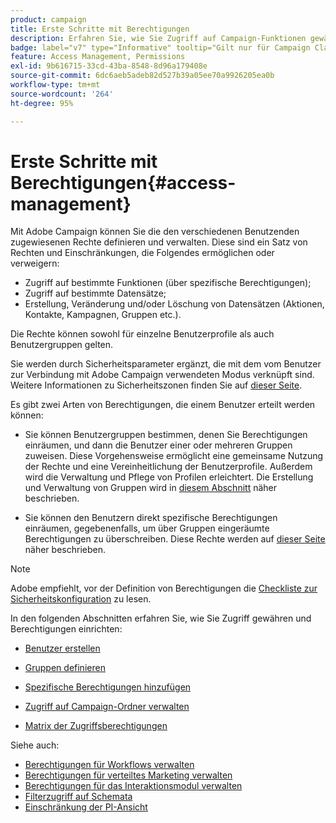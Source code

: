 ```yaml
---
product: campaign
title: Erste Schritte mit Berechtigungen
description: Erfahren Sie, wie Sie Zugriff auf Campaign-Funktionen gewähren.
badge: label="v7" type="Informative" tooltip="Gilt nur für Campaign Classic v7"
feature: Access Management, Permissions
exl-id: 9b616715-33cd-43ba-8548-8d96a179408e
source-git-commit: 6dc6aeb5adeb82d527b39a05ee70a9926205ea0b
workflow-type: tm+mt
source-wordcount: '264'
ht-degree: 95%

---
```


# Erste Schritte mit Berechtigungen{#access-management}



Mit Adobe Campaign können Sie die den verschiedenen Benutzenden zugewiesenen Rechte definieren und verwalten. Diese sind ein Satz von Rechten und Einschränkungen, die Folgendes ermöglichen oder verweigern:

* Zugriff auf bestimmte Funktionen (über spezifische Berechtigungen);
* Zugriff auf bestimmte Datensätze;
* Erstellung, Veränderung und/oder Löschung von Datensätzen (Aktionen, Kontakte, Kampagnen, Gruppen etc.).

Die Rechte können sowohl für einzelne Benutzerprofile als auch Benutzergruppen gelten.

Sie werden durch Sicherheitsparameter ergänzt, die mit dem vom Benutzer zur Verbindung mit Adobe Campaign verwendeten Modus verknüpft sind. Weitere Informationen zu Sicherheitszonen finden Sie auf [dieser Seite](../../installation/using/security-zones.md).

Es gibt zwei Arten von Berechtigungen, die einem Benutzer erteilt werden können:

* Sie können Benutzergruppen bestimmen, denen Sie Berechtigungen einräumen, und dann die Benutzer einer oder mehreren Gruppen zuweisen. Diese Vorgehensweise ermöglicht eine gemeinsame Nutzung der Rechte und eine Vereinheitlichung der Benutzerprofile. Außerdem wird die Verwaltung und Pflege von Profilen erleichtert. Die Erstellung und Verwaltung von Gruppen wird in [diesem Abschnitt](access-management-groups.md) näher beschrieben.

* Sie können den Benutzern direkt spezifische Berechtigungen einräumen, gegebenenfalls, um über Gruppen eingeräumte Berechtigungen zu überschreiben. Diese Rechte werden auf [dieser Seite](access-management-named-rights.md) näher beschrieben.

>[!NOTE]
>
>Adobe empfiehlt, vor der Definition von Berechtigungen die [Checkliste zur Sicherheitskonfiguration](https://helpx.adobe.com/de/campaign/kb/acc-security.html) zu lesen.

In den folgenden Abschnitten erfahren Sie, wie Sie Zugriff gewähren und Berechtigungen einrichten:

* [Benutzer erstellen](access-management-operators.md)

* [Gruppen definieren](access-management-groups.md)

* [Spezifische Berechtigungen hinzufügen](access-management-named-rights.md)

* [Zugriff auf Campaign-Ordner verwalten](access-management-folders.md)

* [Matrix der Zugriffsberechtigungen](access-management-named-rights.md#access-rights-matrix)


Siehe auch:

* [Berechtigungen für Workflows verwalten](../../workflow/using/managing-rights.md)
* [Berechtigungen für verteiltes Marketing verwalten](../../distributed/using/about-distributed-marketing.md#operators-and-entities)
* [Berechtigungen für das Interaktionsmodul verwalten](../../interaction/using/operator-profiles.md)
* [Filterzugriff auf Schemata](../../configuration/using/filtering-schemas.md)
* [Einschränkung der PI-Ansicht](../../configuration/using/restricting-pii-view.md)
